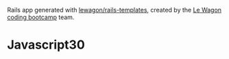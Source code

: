 Rails app generated with [lewagon/rails-templates](https://github.com/lewagon/rails-templates), created by the [Le Wagon coding bootcamp](https://www.lewagon.com) team.
# Javascript30
